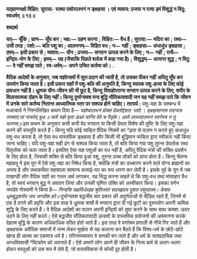 **यद्घ्राणभक्षो विहित: सुराया-** **स्तथा पशोरालभनं न ङ्क्षहसा ।** **एवं व्यवाय: प्रजया न रत्या** **इमं विशुद्धं न विदु: स्वधर्मम् ॥ १३॥** 

**शब्दार्थ** 

**यत्—** **चूँकि** **; घ्राण—** **सूँघ कर** **; भक्ष:—** **ग्रहण करना** **; विहित:—** **वैध है** **; सुराया:—** **मदिरा का** **; तथा—** **उसी तरह** **; पशो:—** **बलि** **पशु का** **; आलभनम्—** **विहित वध** **; न—** **नहीं** **; ङ्क्षहसा—** **अंधाधुंध ङ्क्षहसा** **; एवम्—** **इसी प्रकार से** **; व्यवाय:—** **यौन** **; प्रजया—** **सन्तान** **उत्पन्न करने के लिए** **; न—** **नहीं** **; रत्यै—** **इन्द्रिय-भोग के लिए** **; इमम्—** **यह (जैसाकि पिछले श्लोक में कहा गया है)** **;** **विशुद्धम्—** **अत्यन्त शुद्ध** **; न विदु:—** **वे नहीं समझ पाते** **; स्व-धर्मम्—** **अपने उचित कर्तव्य को।** **.** 

**वैदिक आदेशों के अनुसार, जब यज्ञोत्सवों में सुरा प्रदान की जाती है, तो उसका पीकर नहीं** **अपितु सूँघ कर उपभोग किया जाता है। इसी प्रकार यज्ञों में पशु-बलि की अनुमति है, किन्तु** **व्यापक पशु-हत्या के लिए कोई प्रावधान नहीं है। धाॢमक यौन-जीवन की भी छूट है, किन्तु** **विवाहोपरान्त सन्तान उत्पन्न करने के लिए, शरीर के विलासात्मक दोहन के लिए नहीं। किन्तु** **दुर्भाग्यवश मन्द बुद्धि भौतिकतावादी जन यह नहीं समझ पाते कि जीवन में उनके सारे कर्तव्य** **नितान्त आध्यात्मिक स्तर पर सश्पन्न होने चाहिए।** **तात्पर्य :** पशु-यज्ञ के सश्बन्ध में मध्वाचार्य ने निश्नलिखित कथन दिया है— *यज्ञेष्वालभनं प्रोक्तं देवतोद्देशत: पशो:।* *ङ्क्षहसानाम तदन्यत्र तस्मात् तां नाचरेद् बुध:॥* *यतो यज्ञे मृता ऊध्र्वं यान्ति देवे च पैतृके।* *अतो लाभादालभनं स्वर्गस्य न तु मारणम्॥* इस कथन के अनुसार कभी कभी वेद भगवान् या किसी  देवता विशेष की तुष्टि के लिए पशु-यज्ञ करने की संस्तुति करते हैं। किन्तु यदि कोई व्यकि्त वैदिक नियमों का ²ढ़ता से पालन न करते हुए अंधाधुंध पशु-वध करता है, तो ऐसा वध वास्तविक ङ्क्षहसा है और किसी भी बुद्धिमान व्यकि्त द्वारा स्वीकार नहीं किया जाना चाहिए। यदि पशु-यज्ञ सही ढंग से सश्पन्न किया जाता है, तो बलि किया गया पशु तुरन्त देवलोक तथा पितृलोक को चला जाता है। इसलिए ऐसा यज्ञ पशुओं का वध नहीं है, अपितु वैदिक मंत्रों की शक्ति-प्रदर्शन के लिए होता है, जिसकी शक्ति से बलि किया हुआ पशु, तुरन्त उच्च लोकों को प्राप्त होता है। किन्तु चैतन्य महाप्रभु ने इस युग में ऐसे पशु-यज्ञ का निषेध किया है, क्योंकि मंत्रों का उच्चारण करने वाले योग्य ब्राह्मणों का अभाव है और तथाकथित यज्ञशाला सामान्य कसाई-घर का रूप धारण कर लेती है। इसके पूर्व के युग में जब पाखण्डी लोग वैदिक यज्ञों का गलत अर्थ लगाकर, यह सिद्ध करना चाहते थे कि पशु-वध तथा मांसाहार वैध है, तो स्वयं भगवान् बुद्ध ने अवतार लिया और उनकी घृणित उक्ति को अस्वीकार किया। इसका वर्णन जयदेव गोस्वामी ने किया है— *निन्दसि यज्ञविधेरहह श्रुतिजातं* *सदयहृदय दॢशत पशुघातम्।* *केशव धृतबुद्धशरीर* *जय जगदीश हरे॥* दुर्भाग्यवश बद्धजीव चार प्रकार की अपूर्णताओं से पीडि़त रहते हैं, जिनमें से एक है ठगने की प्रवृत्ति और इस तरह वे धाॢमक शाषों में भगवान् द्वारा दी गई छूटों का दुरुपयोग अपनी क्रमिक शुद्धि के लिए करते हैं। वे वैदिक आदेशों का पालन अपनी इन्द्रियों को तुष्ट करने के साथ साथ क्रमश: ऊपर उठने के लिए नहीं करते। ऐसे बद्धजीव भौतिकतावादी उत्सवों के वास्तविक प्रयोजनों की अवमानना करके देहात्म बुद्धि के कारण अधिकाधिक पतित होते जाते हैं। इस तरह वे वर्णाश्रम प्रणाली से नीचे गिर जाते हैं और ङ्क्षहसक अवैदिक समाजों में जन्म लेकर मूर्खता से यह कल्पना कर बैठते हैं कि विश्व-धर्म के छोटे-छोटे खण्ड ही आत्मा का एकमात्र धर्म है। परिणामस्वरूप वे सनकी बन जाते हैं और धर्म के साश्प्रदायिक तथा अन्धविश्वासी ²ष्टिकोण को अपनाते हैं। ऐसे अभागे लोग अपने ही जीवन के नित्य कर्म से अलग-थलग होकर वस्तुओं को उस रूप में लेते हैं, जो वास्तविकता से कोसों दूर होती है।  